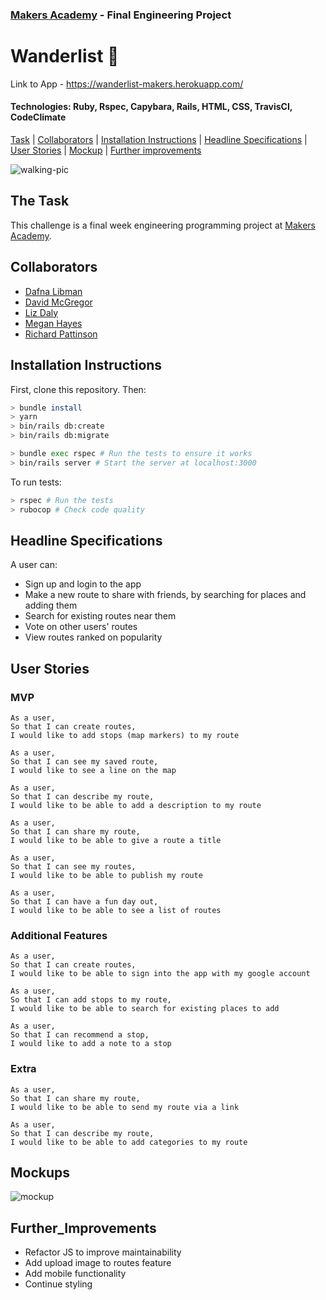 ### [Makers Academy](http://www.makersacademy.com) - Final Engineering Project

# Wanderlist 🥾


Link to App - https://wanderlist-makers.herokuapp.com/

#### Technologies: Ruby, Rspec, Capybara, Rails, HTML, CSS, TravisCI, CodeClimate

[Task](#Task) | [Collaborators](#Collaborators) | [Installation Instructions](#Installation) | [Headline Specifications](#Headline_Specifications) | [User Stories](#User_Stories) | [Mockup](#Mockup) | [Further improvements](#Further_Improvements)

![walking-pic](https://images.unsplash.com/photo-1538471726790-0f6b031f1982?ixlib=rb-1.2.1&ixid=eyJhcHBfaWQiOjEyMDd9&auto=format&fit=crop&w=1050&q=80)

## <a name="Task">The Task</a>

This challenge is a final week engineering programming project at [Makers Academy](https://github.com/makersacademy).

## <a name="Collaborators">Collaborators</a>

* [Dafna Libman](https://github.com/dlibmanw)
* [David McGregor](https://github.com/davmcgregor)
* [Liz Daly](https://github.com/lookupdaily)
* [Megan Hayes](https://github.com/megscode)
* [Richard Pattinson](https://github.com/richardpattinson)

## <a name="Installation">Installation Instructions</a>

First, clone this repository. Then:

```bash
> bundle install
> yarn
> bin/rails db:create
> bin/rails db:migrate

> bundle exec rspec # Run the tests to ensure it works
> bin/rails server # Start the server at localhost:3000
```
To run tests:
```bash
> rspec # Run the tests
> rubocop # Check code quality
```

## <a name="Headline_Specifications">Headline Specifications</a>

A user can:
* Sign up and login to the app
* Make a new route to share with friends, by searching for places and adding them
* Search for existing routes near them
* Vote on other users' routes
* View routes ranked on popularity

## <a name="User_Stories">User Stories</a>

### MVP

```
As a user,
So that I can create routes,
I would like to add stops (map markers) to my route
```
```
As a user, 
So that I can see my saved route,
I would like to see a line on the map
```
```
As a user,
So that I can describe my route,
I would like to be able to add a description to my route
```
```
As a user,
So that I can share my route, 
I would like to be able to give a route a title 
```
```
As a user,
So that I can see my routes,
I would like to be able to publish my route
```
```
As a user,
So that I can have a fun day out,
I would like to be able to see a list of routes
```

### Additional Features

```
As a user, 
So that I can create routes,
I would like to be able to sign into the app with my google account
```
```
As a user, 
So that I can add stops to my route,
I would like to be able to search for existing places to add
```
```
As a user,
So that I can recommend a stop,
I would like to add a note to a stop
```

### Extra

```
As a user,
So that I can share my route, 
I would like to be able to send my route via a link
```
```
As a user,
So that I can describe my route,
I would like to be able to add categories to my route
```

## <a name="Mockup">Mockups</a>

![mockup](planning/WanderList-mockup-invision.png)

## <a name="Further_Improvements">Further_Improvements</a>

* Refactor JS to improve maintainability
* Add upload image to routes feature
* Add mobile functionality
* Continue styling






